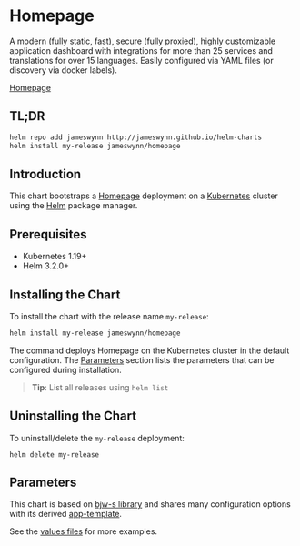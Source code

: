 # Homepage

A modern (fully static, fast), secure (fully proxied), highly customizable application dashboard with integrations for more than 25 services and translations for over 15 languages. Easily configured via YAML files (or discovery via docker labels).

[Homepage](https://github.com/gethomepage/homepage)

## TL;DR

```bash
helm repo add jameswynn http://jameswynn.github.io/helm-charts
helm install my-release jameswynn/homepage
```

## Introduction

This chart bootstraps a [Homepage](https://github.com/gethomepage/homepage) deployment on a [Kubernetes](https://kubernetes.io) cluster using the [Helm](https://helm.sh) package manager.

## Prerequisites

- Kubernetes 1.19+
- Helm 3.2.0+

## Installing the Chart

To install the chart with the release name `my-release`:

```bash
helm install my-release jameswynn/homepage
```

The command deploys Homepage on the Kubernetes cluster in the default configuration. The [Parameters](#parameters) section lists the parameters that can be configured during installation.

> **Tip**: List all releases using `helm list`

## Uninstalling the Chart

To uninstall/delete the `my-release` deployment:

```console
helm delete my-release
```

## Parameters

This chart is based on [bjw-s library](https://bjw-s.github.io/helm-charts/docs/common-library/introduction/) and
shares many configuration options with its derived [app-template](https://bjw-s.github.io/helm-charts/docs/app-template/introduction/).

See the [values files](values.yaml) for more examples.
